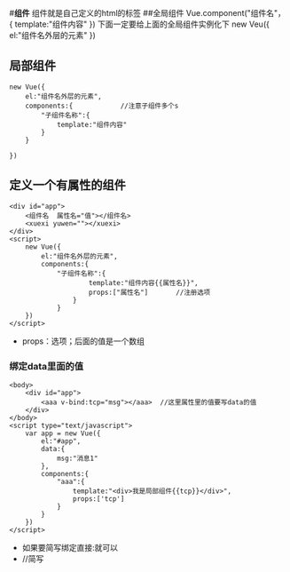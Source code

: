 #**组件**
	组件就是自己定义的html的标签
##全局组件
	Vue.component("组件名"，{
		template:"组件内容"
	})
	下面一定要给上面的全局组件实例化下
	new Veu({
		el:"组件名外层的元素"
	})
## 局部组件
	new Vue({
		el:"组件名外层的元素",
		components:{            //注意子组件多个s
			"子组件名称":{
				template:"组件内容"
			}
		}
	
	})
## 定义一个有属性的组件
	<div id="app">
		<组件名  属性名="值"></组件名>
		<xuexi yuwen=""></xuexi>
	</div>	
	<script>
		new Vue({
			el:"组件名外层的元素",
			components:{            
				"子组件名称":{
						template:"组件内容{{属性名}}",
						props:["属性名"]		//注册选项
					}
				}
		})
	</script>
* props：选项；后面的值是一个数组

### 绑定data里面的值
```
<body>
    <div id="app">
        <aaa v-bind:tcp="msg"></aaa>  //这里属性里的值要写data的值
    </div>
</body>
<script type="text/javascript">
    var app = new Vue({
        el:"#app",
        data:{
            msg:"消息1"
        },
        components:{
            "aaa":{
                template:"<div>我是局部组件{{tcp}}</div>",
                props:['tcp']
            }
        }
    })
</script>
```
* 如果要简写绑定直接:就可以
* <aaa :tcp="msg"></aaa>          //简写




